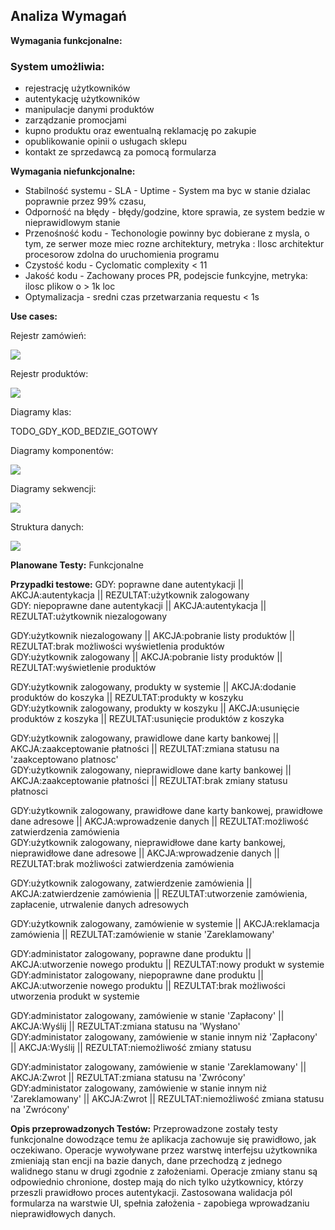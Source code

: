 ## Analiza Wymagań

**Wymagania funkcjonalne:**

### System umożliwia:
- rejestrację użytkowników
- autentykację użytkowników
- manipulacje danymi produktów
- zarządzanie promocjami
- kupno produktu oraz ewentualną reklamację po zakupie
- opublikowanie opinii o usługach sklepu
- kontakt ze sprzedawcą za pomocą formularza

**Wymagania niefunkcjonalne:**
- Stabilność systemu - SLA - Uptime - System ma byc w stanie dzialac poprawnie przez 99% czasu,
- Odporność na błędy - błędy/godzine, ktore sprawia, ze system bedzie w nieprawidlowym stanie
- Przenośność kodu - Techonologie powinny byc dobierane z mysla, o tym, ze serwer moze miec rozne architektury, metryka : Ilosc architektur procesorow zdolna do uruchomienia programu
- Czystość kodu - Cyclomatic complexity  < 11
- Jakość kodu - Zachowany proces PR, podejscie funkcyjne, metryka: ilosc plikow o > 1k loc
- Optymalizacja - sredni czas przetwarzania requestu < 1s

**Use cases:**

Rejestr zamówień:

![](./pictures/REJESTR_ZAMOWIEN.png)

Rejestr produktów:

![](./pictures/REJESTR_PRODUKTOW.png)

Diagramy klas: 

TODO_GDY_KOD_BEDZIE_GOTOWY

Diagramy komponentów: 

![](./pictures/DiagramKomponentow.svg)

Diagramy sekwencji:

![](./pictures/DIAGRAM_SEKWENCJI.svg)


Struktura danych: 

![](./pictures/StrukturaDanych.svg)

**Planowane Testy:**
Funkcjonalne

**Przypadki testowe:**
GDY: poprawne dane autentykacji || AKCJA:autentykacja || REZULTAT:użytkownik zalogowany  
GDY: niepoprawne dane autentykacji || AKCJA:autentykacja || REZULTAT:użytkownik niezalogowany  

GDY:użytkownik niezalogowany || AKCJA:pobranie listy produktów || REZULTAT:brak możliwości wyświetlenia produktów  
GDY:użytkownik zalogowany || AKCJA:pobranie listy produktów || REZULTAT:wyświetlenie produktów  

GDY:użytkownik zalogowany, produkty w systemie || AKCJA:dodanie produktów do koszyka || REZULTAT:produkty w koszyku  
GDY:użytkownik zalogowany, produkty w koszyku || AKCJA:usunięcie produktów z koszyka || REZULTAT:usunięcie produktów z koszyka  

GDY:użytkownik zalogowany, prawidlowe dane karty bankowej || AKCJA:zaakceptowanie płatności || REZULTAT:zmiana statusu na 'zaakceptowano platnosc'  
GDY:użytkownik zalogowany, nieprawidlowe dane karty bankowej || AKCJA:zaakceptowanie płatności || REZULTAT:brak zmiany statusu płatnosci  

GDY:użytkownik zalogowany, prawidłowe dane karty bankowej, prawidłowe dane adresowe || AKCJA:wprowadzenie danych || REZULTAT:możliwość zatwierdzenia zamówienia  
GDY:użytkownik zalogowany, nieprawidłowe dane karty bankowej, nieprawidłowe dane adresowe || AKCJA:wprowadzenie danych || REZULTAT:brak możliwości zatwierdzenia zamówienia  

GDY:użytkownik zalogowany, zatwierdzenie zamówienia || AKCJA:zatwierdzenie zamówienia || REZULTAT:utworzenie zamówienia, zapłacenie, utrwalenie danych adresowych  

GDY:użytkownik zalogowany, zamówienie w systemie || AKCJA:reklamacja zamówienia || REZULTAT:zamówienie w stanie 'Zareklamowany'  

GDY:administator zalogowany, poprawne dane produktu || AKCJA:utworzenie nowego produktu || REZULTAT:nowy produkt w systemie  
GDY:administator zalogowany, niepoprawne dane produktu || AKCJA:utworzenie nowego produktu || REZULTAT:brak możliwości utworzenia produkt w systemie  

GDY:administator zalogowany, zamówienie w stanie 'Zapłacony' || AKCJA:Wyślij || REZULTAT:zmiana statusu na 'Wysłano'  
GDY:administator zalogowany, zamówienie w stanie innym niż 'Zapłacony' || AKCJA:Wyślij || REZULTAT:niemożliwość zmiany statusu  

GDY:administator zalogowany, zamówienie w stanie 'Zareklamowany' || AKCJA:Zwrot || REZULTAT:zmiana statusu na 'Zwrócony'  
GDY:administator zalogowany, zamówienie w stanie innym niż 'Zareklamowany' || AKCJA:Zwrot || REZULTAT:niemożliwość zmiana statusu na 'Zwrócony'  


**Opis przeprowadzonych Testów:**
Przeprowadzone zostały testy funkcjonalne dowodzące temu że aplikacja zachowuje się prawidłowo, jak oczekiwano. Operacje wywoływane przez warstwę interfejsu użytkownika zmieniają stan encji na bazie danych, dane przechodzą z jednego walidnego stanu w drugi zgodnie z założeniami. Operacje zmiany stanu są odpowiednio chronione, dostep mają do nich tylko użytkownicy, którzy przeszli prawidłowo proces autentykacji. Zastosowana walidacja pól formularza na warstwie UI, spełnia założenia - zapobiega wprowadzaniu nieprawidłowych danych.




